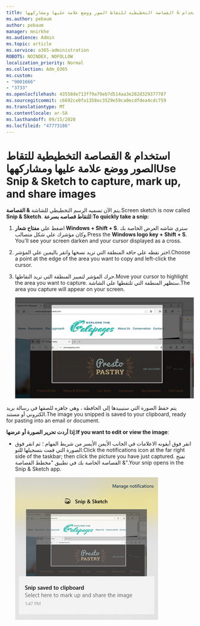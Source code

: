 ```yaml
---
title: استخدام & القصاصة التخطيطية للتقاط الصور ووضع علامة عليها ومشاركهها
ms.author: pebaum
author: pebaum
manager: mnirkhe
ms.audience: Admin
ms.topic: article
ms.service: o365-administration
ROBOTS: NOINDEX, NOFOLLOW
localization_priority: Normal
ms.collection: Adm_O365
ms.custom:
- "9001666"
- "3733"
ms.openlocfilehash: 43558de713ff9a79eb7d514aa3e262d329377787
ms.sourcegitcommit: c6692ce0fa1358ec3529e59ca0ecdfdea4cdc759
ms.translationtype: MT
ms.contentlocale: ar-SA
ms.lasthandoff: 09/15/2020
ms.locfileid: "47773186"
---
```

# <a name="use-snip--sketch-to-capture-mark-up-and-share-images"></a><span data-ttu-id="ad357-102">استخدام & القصاصة التخطيطية للتقاط الصور ووضع علامة عليها ومشاركهها</span><span class="sxs-lookup"><span data-stu-id="ad357-102">Use Snip & Sketch to capture, mark up, and share images</span></span>

<span data-ttu-id="ad357-103">يتم الآن تسميه الرسم التخطيطي للشاشة **& القصاصة**.</span><span class="sxs-lookup"><span data-stu-id="ad357-103">Screen sketch is now called **Snip & Sketch**.</span></span> <span data-ttu-id="ad357-104">**للتقاط قصاصه بسرعة**:</span><span class="sxs-lookup"><span data-stu-id="ad357-104">**To quickly take a snip**:</span></span>

1. <span data-ttu-id="ad357-105">اضغط علي **مفتاح شعار Windows + Shift + S**. ستري شاشه العرض الخاصة بك وكان مؤشرك علي شكل متصالب.</span><span class="sxs-lookup"><span data-stu-id="ad357-105">Press the **Windows logo key + Shift + S**. You'll see your screen darken and your cursor displayed as a cross.</span></span> 

2. <span data-ttu-id="ad357-106">اختر نقطه علي حافه المنطقة التي تريد نسخها وانقر باليمين علي المؤشر.</span><span class="sxs-lookup"><span data-stu-id="ad357-106">Choose a point at the edge of the area you want to copy and left-click the cursor.</span></span> 

3. <span data-ttu-id="ad357-107">حرك المؤشر لتمييز المنطقة التي تريد التقاطها.</span><span class="sxs-lookup"><span data-stu-id="ad357-107">Move your cursor to highlight the area you want to capture.</span></span> <span data-ttu-id="ad357-108">ستظهر المنطقة التي تلتقطها علي الشاشة.</span><span class="sxs-lookup"><span data-stu-id="ad357-108">The area you capture will appear on your screen.</span></span>

   ![صوره التحديد المميز](media/snipone.png)

<span data-ttu-id="ad357-110">يتم حفظ الصورة التي سنيبيدها إلى الحافظة ، وهي جاهزه للصقها في رسالة بريد الكتروني أو مستند.</span><span class="sxs-lookup"><span data-stu-id="ad357-110">The image you snipped is saved to your clipboard, ready for pasting into an email or document.</span></span> 

<span data-ttu-id="ad357-111">**إذا أردت تحرير الصورة أو عرضها**:</span><span class="sxs-lookup"><span data-stu-id="ad357-111">**If you want to edit or view the image**:</span></span> 

- <span data-ttu-id="ad357-112">انقر فوق أيقونه الاعلامات في الجانب الأيمن الأيسر من شريط المهام ؛ ثم انقر فوق الصورة التي قمت بتسجيلها للتو.</span><span class="sxs-lookup"><span data-stu-id="ad357-112">Click the notifications icon at the far right side of the taskbar; then click the picture you have just captured.</span></span> <span data-ttu-id="ad357-113">تفتح القصاصة الخاصة بك في تطبيق "مخطط القصاصة &".</span><span class="sxs-lookup"><span data-stu-id="ad357-113">Your snip opens in the Snip & Sketch app.</span></span>

   ![صوره صوره معروضه في تطبيق التقطيع](media/sniptwo.png)

